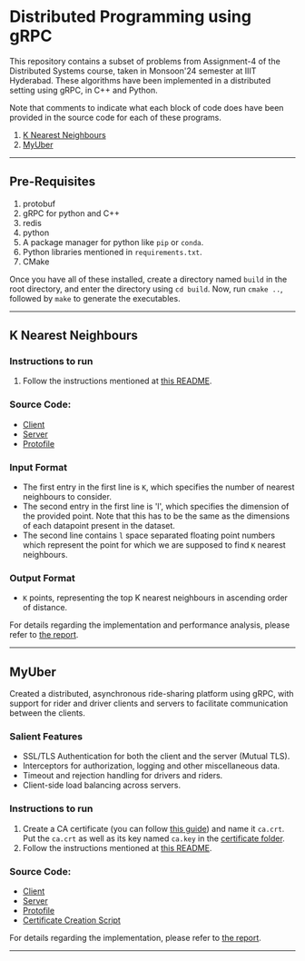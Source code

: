 # Distributed Programming using gRPC

This repository contains a subset of problems from Assignment-4 of the Distributed Systems course, taken in Monsoon'24 semester at IIIT Hyderabad. These algorithms have been implemented in a distributed setting using gRPC, in C++ and Python.

Note that comments to indicate what each block of code does have been provided in the source code for each of these programs.
1. [K Nearest Neighbours](#k-nearest-neighbours)
2. [MyUber](#myuber)

---

## Pre-Requisites
1. protobuf
2. gRPC for python and C++
3. redis
4. python
5. A package manager for python like `pip` or `conda`.
6. Python libraries mentioned in `requirements.txt`.
7. CMake

Once you have all of these installed, create a directory named `build` in the root directory, and enter the directory using `cd build`. Now, run `cmake ..`, followed by `make` to generate the executables.

---

## K Nearest Neighbours

### Instructions to run
1. Follow the instructions mentioned at [this README](KNN/README.md).

### Source Code: 
* [Client](KNN/client/client.cpp)
* [Server](KNN/server/server.cpp)
* [Protofile](KNN/protofiles/q2.proto)

### Input Format
* The first entry in the first line is `K`, which specifies the number of nearest neighbours to consider.
* The second entry in the first line is 'l', which specifies the dimension of the provided point. Note that this has to be the same as the dimensions of each datapoint present in the dataset.
* The second line contains `l` space separated floating point numbers which represent the point for which we are supposed to find `K` nearest neighbours.

### Output Format
* `K` points, representing the top K nearest neighbours in ascending order of distance.

For details regarding the implementation and performance analysis, please refer to [the report](MyUber/Report.pdf).

---

## MyUber
Created a distributed, asynchronous ride-sharing platform using gRPC, with support for rider and driver clients and servers to facilitate communication between the clients.  

### Salient Features
* SSL/TLS Authentication for both the client and the server (Mutual TLS).
* Interceptors for authorization, logging and other miscellaneous data.
* Timeout and rejection handling for drivers and riders.
* Client-side load balancing across servers.

### Instructions to run
1. Create a CA certificate (you can follow [this guide](https://arminreiter.com/2022/01/create-your-own-certificate-authority-ca-using-openssl/)) and name it `ca.crt`. Put the `ca.crt` as well as its key named `ca.key` in the [certificate folder](MyUber/certificate).
2. Follow the instructions mentioned at [this README](MyUber/README.md).

### Source Code: 
* [Client](MyUber/client) 
* [Server](MyUber/server) 
* [Protofile](MyUber/protofiles/q3.proto)
* [Certificate Creation Script](MyUber/utils/certificate_creation_script.sh)

For details regarding the implementation, please refer to [the report](MyUber/Report.pdf).

---
